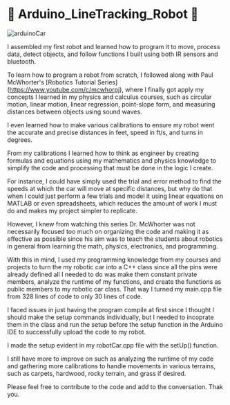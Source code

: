 # 🚗 Arduino_LineTracking_Robot 🤖
![arduinoCar](https://user-images.githubusercontent.com/87344382/176059601-9438a1e5-1b94-40d1-ba65-29d13a51f469.png)



I assembled my first robot and learned how to program it to move, process data, detect objects, and follow functions I built using both IR sensors and bluetooth.

To learn how to program a robot from scratch, I followed along with Paul McWhorter's [Robotics Tutorial Series] (https://www.youtube.com/c/mcwhorpj), where I finally got apply my concepts I learned in my physics and calculus courses, such as circular motion, linear motion, linear regression, point-slope form, and measuring distances between objects using sound waves.

I even learned how to make various calibrations to ensure my robot went the accurate and precise distances in feet, speed in ft/s, and turns in degrees.

From my calibrations I learned how to think as engineer by creating formulas and equations using my mathematics and physics knowledge to simplify the code and processing that must be done in the logic I create. 

For instance, I could have simply used the trial and error method to find the speeds at which the car will move at specific distances, but why do that when I could just perform a few trials and model it using linear equations on MATLAB or even spreadsheets, which reduces the amount of work I must do and makes my project simpler to replicate. 

However, I knew from watching this series Dr. McWhorter was not necessarily focused too much on organizing the code and making it as effective as possible since his aim was to teach the students about robotics in general from learning the math, physics, electronics, and programming. 

With this in mind, I used my programming knowledge from my courses and projects to turn the my robotic car into a C++ class since all the pins were already defined all I needed to do was make them constant private members, analyze the runtime of my functions, and create the functions as public members to my robotic car class. That way I turned my main.cpp file from 328 lines of code to only 30 lines of code. 

I faced issues in just having the program compile at first since I thought I should make the setup commands individually, but I needed to incoprate them in the class and run the setup before the setup function in the Arduino IDE to successfully upload the code to my robot. 

I made the setup evident in my robotCar.cpp file with the setUp() function. 

I still have more to improve on such as analyzing the runtime of my code and gathering more calibrations to handle movements in various terrains, such as carpets, hardwood, rocky terrain, and grass if desired. 

Please feel free to contribute to the code and add to the conversation. Thak you.





